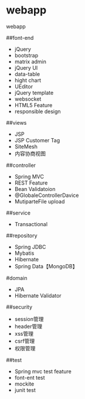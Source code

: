 webapp
======

webapp

##font-end
 
 * jQuery
 * bootstrap
 * matrix admin
 * jQuery UI
 * data-table
 * hight chart
 * UEditor
 * jQuery template
 * websocket
 * HTML5 Feature
 * responsible design

##views
 
 * JSP
 * JSP Customer Tag
 * SiteMesh
 * 内容协商视图

##controller
 
 * Spring MVC
 * REST Feature
 * Bean Validatoion
 * @GlobaleControllerDavice
 * MutiparteFile upload

##service
 
 * Transactional

##repository

 * Spring JDBC
 * Mybatis
 * Hibernate
 * Spring Data【MongoDB】

#domain
 
 * JPA
 * Hibernate Validator

##security
 
 * session管理
 * header管理
 * xss管理
 * csrf管理
 * 权限管理

##test

 * Spring mvc test feature
 * font-ent test
 * mockite
 * junit test
